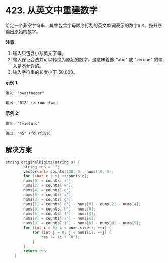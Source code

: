 # 423. 从英文中重建数字

给定一个**非空**字符串，其中包含字母顺序打乱的英文单词表示的数字`0-9`。按升序输出原始的数字。

**注意:**

1. 输入只包含小写英文字母。
2. 输入保证合法并可以转换为原始的数字，这意味着像 "abc" 或 "zerone" 的输入是不允许的。
3. 输入字符串的长度小于 50,000。

**示例 1:**

```
输入: "owoztneoer"

输出: "012" (zeroonetwo)

```

**示例 2:**

```
输入: "fviefuro"

输出: "45" (fourfive)
```

## 解决方案

```c++
string originalDigits(string s) {
        string res = "";
        vector<int> counts(128, 0), nums(10, 0);
        for (char c : s) ++counts[c];
        nums[0] = counts['z'];
        nums[2] = counts['w'];
        nums[4] = counts['u'];
        nums[6] = counts['x'];
        nums[8] = counts['g'];
        nums[1] = counts['o'] - nums[0] - nums[2] - nums[4];
        nums[3] = counts['h'] - nums[8];
        nums[5] = counts['f'] - nums[4];
        nums[7] = counts['s'] - nums[6];
        nums[9] = counts['i'] - nums[6] - nums[8] - nums[5];
        for (int i = 0; i < nums.size(); ++i) {
            for (int j = 0; j < nums[i]; ++j) {
                res += (i + '0');
            }
        }
        return res;
    }
```

